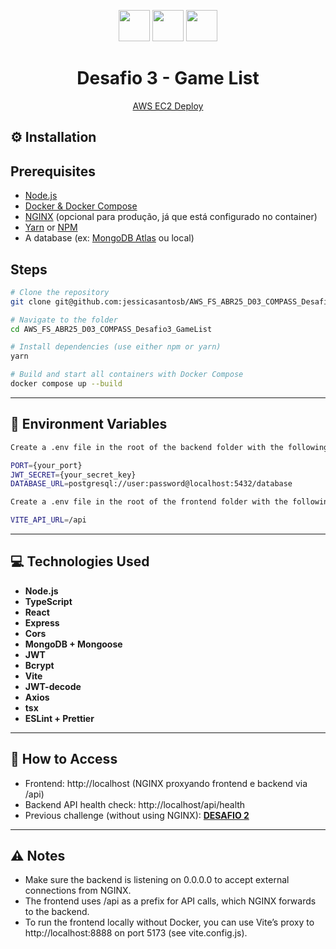 <p align="center">
  <img src="https://img.icons8.com/fluency/48/node-js.png" width="50"/>
  <img src="https://img.icons8.com/color/48/typescript.png" width="50"/>
  <img src="https://img.icons8.com/?size=100&id=tBBf3P8HL0vR&format=png&color=000000" width="50"/>
</p>

<h1 align="center">Desafio 3 - Game List</h1>
<p align="center"><a href="https://" target="_blank" rel="noopener noreferrer">AWS EC2 Deploy</a></p>

## ⚙️ Installation

## Prerequisites

- [Node.js](https://nodejs.org/)
- [Docker & Docker Compose](https://docs.docker.com/compose/install/)
- [NGINX](https://nginx.org/) (opcional para produção, já que está configurado no container)
- [Yarn](https://yarnpkg.com/) or [NPM](https://www.npmjs.com/)
- A database (ex: [MongoDB Atlas](https://www.mongodb.com/cloud/atlas) ou local)

## Steps

```bash
# Clone the repository
git clone git@github.com:jessicasantosb/AWS_FS_ABR25_D03_COMPASS_Desafio3_GameList.git

# Navigate to the folder
cd AWS_FS_ABR25_D03_COMPASS_Desafio3_GameList

# Install dependencies (use either npm or yarn)
yarn

# Build and start all containers with Docker Compose
docker compose up --build
```

---

## 🤖 Environment Variables

```bash
Create a .env file in the root of the backend folder with the following content:

PORT={your_port}
JWT_SECRET={your_secret_key}
DATABASE_URL=postgresql://user:password@localhost:5432/database

```

```bash
Create a .env file in the root of the frontend folder with the following content:

VITE_API_URL=/api

```

---

## 💻 Technologies Used

- **Node.js**
- **TypeScript**
- **React**
- **Express**
- **Cors**
- **MongoDB + Mongoose**
- **JWT**
- **Bcrypt**
- **Vite**
- **JWT-decode**
- **Axios**
- **tsx**
- **ESLint + Prettier**

---

## 🚀 How to Access

- Frontend: http://localhost (NGINX proxyando frontend e backend via /api)
- Backend API health check: http://localhost/api/health
- Previous challenge (without using NGINX): **[DESAFIO 2](https://github.com/Giron-jpg/AWS_FS_ABR25_D02_COMPASS_Game_List)**
---

## ⚠️ Notes

- Make sure the backend is listening on 0.0.0.0 to accept external connections from NGINX.
- The frontend uses /api as a prefix for API calls, which NGINX forwards to the backend.
- To run the frontend locally without Docker, you can use Vite’s proxy to http://localhost:8888 on port 5173 (see vite.config.js).
